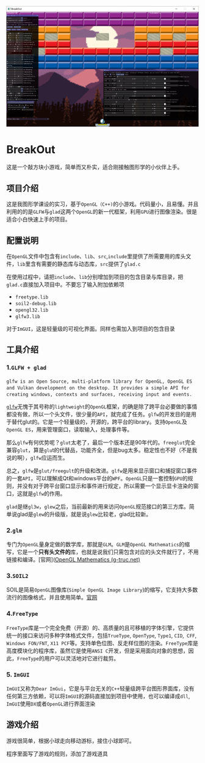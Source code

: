![img](/README.assets/%N66B34_U_@IX7U}471DH.png)

# BreakOut

这是一个敲方块小游戏，简单而又朴实，适合刚接触图形学的小伙伴上手。

## 项目介绍

​	这是我图形学课设的实习，基于`OpenGL（C++)`的小游戏。代码量小，且易懂。并且利用的的是`GLFW`与`glad`这两个`OpenGL`的新一代框架，利用`GPU`进行图像渲染。很是适合小白快速上手的项目。

## 配置说明

在`OpenGL`文件中包含有`include`、`lib`、`src`,`include`里提供了所需要用的库头文件，`lib`里含有需要的静态库与动态库，`src`提供了`glad.c`

在使用过程中，请把`include`、`lib`分别增加到项目的包含目录与库目录，把`glad.c`直接加入项目中。不要忘了输入附加依赖项

+   `freetype.lib`
+   `soil2-debug.lib`
+   `opengl32.lib`
+   `glfw3.lib`

对于`ImGUI`，这是轻量级的可视化界面。同样也需加入到项目的包含目录

## 工具介绍

### 1.`GLFW + glad`

`glfw is an Open Source, multi-platform library for OpenGL, OpenGL ES and Vulkan development on the desktop. It provides a simple API for creating windows, contexts and surfaces, receiving input and events.`

[`glfw`](https://www.glfw.org/)无愧于其号称的`lightweight`的`OpenGL`框架，的确是除了跨平台必要做的事情都没有做，所以一个头文件，很少量的`API`，就完成了任务。`glfw`的开发目的是用于替代glut的。它是一个轻量级的，开源的，跨平台的library。支持`OpenGL`及`OpenGL ES`，用来管理窗口，读取输入，处理事件等。

那么`glfw`有何优势呢？`glut`太老了，最后一个版本还是90年代的。`freeglut`完全兼容`glut`，算是`glu`t的代替品，功能齐全，但是bug太多。稳定性也不好（不是我说的啊），`glfw`应运而生。

总之，`glfw`是`glut/freegult`的升级和改进。`glfw`是用来显示窗口和捕捉窗口事件的一套`API`，可以理解成Qt和windows平台的`WPF`。`OpenGL`只是一套控制`GPU`的规则，并没有对于跨平台窗口显示和事件进行规定，所以需要一个显示显卡渲染的窗口，这就是`glfw`的作用。

`glad`是继`gl3w`，`glew`之后，当前最新的用来访问`OpenGL`规范接口的第三方库。简单说glad是`glew`的升级版，就是说`glew`比较老，glad比较新。

### 2.`glm`

专门为`OpenGL`量身定做的数学库，那就是`GLM`。`GLM`是`OpenGL Mathematics`的缩写，它是一个**只有头文件的**库，也就是说我们只需包含对应的头文件就行了，不用链接和编译。[官网]([OpenGL Mathematics (g-truc.net)](https://glm.g-truc.net/0.9.8/index.html)

### 3.`SOIL2`

SOIL是简易`OpenGL`图像库(`Simple OpenGL Image Library`)的缩写，它支持大多数流行的图像格式，并且使用简单。[官网](http://www.lonesock.net/soil.html)

### 4.`FreeType`

`FreeType`库是一个完全免费（开源）的、高质量的且可移植的字体引擎，它提供统一的接口来访问多种字体格式文件，包括`TrueType`, `OpenType`, `Type1`, `CID`,` CFF`, `Windows FON/FNT`, `X11 PCF`等。支持单色位图、反走样位图的渲染。`FreeType`库是高度模块化的程序库，虽然它是使用`ANSI C`开发，但是采用面向对象的思想，因此，`FreeType`的用户可以灵活地对它进行裁剪。

### 5. `ImGUI`

`ImGUI`又称为`Dear ImGui`，它是与平台无关的`C++`轻量级跨平台图形界面库，没有任何第三方依赖，可以将`ImGUI`的源码直接加到项目中使用，也可以编译成`dll`, `ImGUI`使用`DX`或者`OpenGL`进行界面渲染

## 游戏介绍

游戏很简单，根据小球走向移动游标，接住小球即可。

程序里面写了游戏的规则，添加了游戏道具

